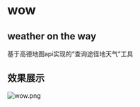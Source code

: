 # wow
## weather on the way
基于高德地图api实现的“查询途径地天气”工具
## 效果展示
![wow.png](https://s1.imagehub.cc/images/2022/06/08/wow.png)

